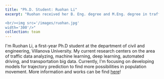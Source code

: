 ```yaml
---
title: "Ph.D. Student: Ruohan Li"
excerpt: "Ruohan received her B. Eng. degree and M.Eng. degree in traffic and transportation from Lanzhou Jiaotong University, Lanzhou, China, in 2020 and 2023, respectively. She is currently enrolled as a Ph.D. student starting in fall 2023 and working on travel trajectory prediction and integrated transportation and traffic simulation. Her research interests include deep learning, transportation big data, and automated driving. Expected graduation: TBD.

<br/><img src='/images/ruohan.jpg' 
width='300'/>"
collection: team
---
```


I'm Ruohan Li, a first-year Ph.D student at the department of civil and engineering, Villanova University. My current research centers on the area of traffic data analyzing, machine learning, deep learning, automated driving, and transportation big data. Currently, I'm focusing on developing models for trajectory prediction to find more possibilities in population movement. More information and works can be find [here](https://ruohanlixyf.github.io/)!